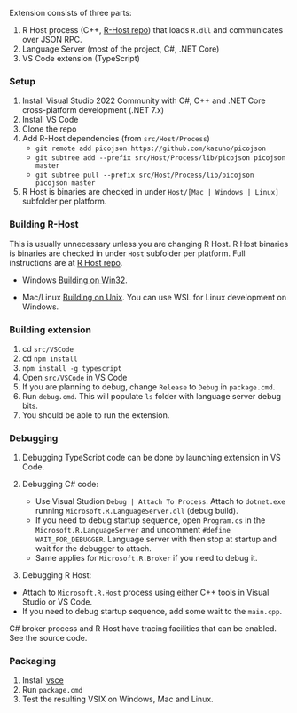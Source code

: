 Extension consists of three parts:

1. R Host process (C++, [R-Host repo](https://github.com/MikhailArkhipov/R-Host)) that loads `R.dll` and communicates over JSON RPC.
2. Language Server (most of the project, C#, .NET Core)
3. VS Code extension (TypeScript)

### Setup

1. Install Visual Studio 2022 Community with C#, C++ and .NET Core cross-platform development (.NET 7.x)
2. Install VS Code
3. Clone the repo
4. Add R-Host dependencies (from `src/Host/Process`)
   - `git remote add picojson https://github.com/kazuho/picojson`
   - `git subtree add --prefix src/Host/Process/lib/picojson picojson master`
   - `git subtree pull --prefix src/Host/Process/lib/picojson picojson master`
5. R Host is binaries are checked in under `Host/[Mac | Windows | Linux]` subfolder per platform.

### Building R-Host

This is usually unnecessary unless you are changing R Host. R Host binaries is binaries are checked in under `Host` subfolder per platform. Full instructions are at [R Host repo](https://github.com/MikhailArkhipov/R-Host).

- Windows
  [Building on Win32](https://github.com/MikhailArkhipov/R-Host/blob/master/BUILDING-WIN32.md).

- Mac/Linux
  [Building on Unix](https://github.com/MikhailArkhipov/R-Host/blob/master/BUILDING-UNIX.md). You can use WSL for Linux development on Windows.

### Building extension

1. cd `src/VSCode`
2. cd `npm install`
3. `npm install -g typescript`
4. Open `src/VSCode` in VS Code
5. If you are planning to debug, change `Release` to `Debug` in `package.cmd`.
6. Run `debug.cmd`. This will populate `ls` folder with language server debug bits.
7. You should be able to run the extension.

### Debugging

1. Debugging TypeScript code can be done by launching extension in VS Code.
2. Debugging C# code:

   - Use Visual Studion `Debug | Attach To Process`. Attach to `dotnet.exe` running `Microsoft.R.LanguageServer.dll` (debug build).
   - If you need to debug startup sequence, open `Program.cs` in the `Microsoft.R.LanguageServer` and uncomment `#define WAIT_FOR_DEBUGGER`. Language server with then stop at startup and wait for the debugger to attach.
   - Same applies for `Microsoft.R.Broker` if you need to debug it.

3. Debugging R Host:

- Attach to `Microsoft.R.Host` process using either C++ tools in Visual Studio or VS Code.
- If you need to debug startup sequence, add some wait to the `main.cpp`.

C# broker process and R Host have tracing facilities that can be enabled. See the source code.

### Packaging

1. Install [vsce](https://code.visualstudio.com/api/working-with-extensions/publishing-extension)
2. Run `package.cmd`
3. Test the resulting VSIX on Windows, Mac and Linux.
